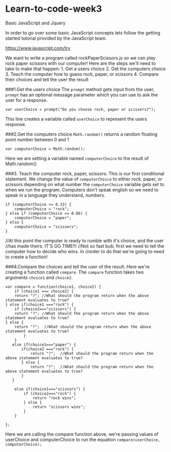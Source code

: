 # Learn-to-code-week3
Basic JavaScript and Jquery

In order to go over some basic JavaScript concepts lets follow the getting
started tutorial provided by the JavaScript team.

https://www.javascript.com/try




We want to write a program called rockPaperScissors.js so we can play rock paper
scissors with our computer! Here are the steps we'll need to take to make that happen:
    1. Get a users choice
    2. Get the computers choice
    3. Teach the computer how to guess rock, paper, or scissors
    4. Compare their choices and tell the user the result


###1.Get the users choice
The ```prompt``` method gets input from the user, ```prompt``` has an optional
message parameter which you can use to ask the user for a response.

```var userChoice = prompt("Do you choose rock, paper or scissors?");```

This line creates a variable called ```userChoice``` to represent the users response.



###2.Get the computers choice
```Math.random()``` returns a random floating point number between 0 and 1

```var computerChoice = Math.random();```

Here we are setting a variable named ```computerChoice``` to the result of Math.random()


###3. Teach the computer rock, paper, scissors.
This is our first conditional statement. We change the value of ```computerChoice```
to either rock, paper, or scissors depending on what number the ```computerChoice```
variable gets set to when we run the program. Computers don't speak english so
we need to speak in a language they understand, numbers.
```
if (computerChoice <= 0.33) {
    computerChoice = "rock";
} else if (computerChoice <= 0.66) {
    computerChoice = "paper";
} else {
    computerChoice = "scissors";
}
```
//At this point the computer is ready to rumble with it's choice, and the user
//has made theirs. IT'S GO TIME!!!
//Not so fast bub, first we need to tell the computer how to decide who wins. In
//order to do that we're going to need to create a function!



###4.Compare the choices and tell the user of the result.
Here we're creating a function called ```compare```. The ```compare``` function takes two
arguments ```choice1``` and ```choice2```.
```
var compare = function(choice1, choice2) {
    if (choice1 === choice2) {
    return "?"; //What should the program return when the above statement evaluates to true?
} else if(choice1 ==="rock") {
    if (choice2==="scissors") {
    return "?"; //What should the program return when the above statement evaluates to true?
} else {
    return "?";  //What should the program return when the above statement evaluates to true?
        }
    }
   else if(choice1==="paper") {
       if(choice2 ==="rock") {
           return "?";  //What should the program return when the above statement evaluates to true?
       } else {
           return "?";  //What should the program return when the above statement evaluates to true?
       }
   }

    else if(choice1==="scissors") {
        if (choice2==="rock") {
            return "rock wins";
        } else {
            return "scissors wins";
        }
    }

};
```
Here we are calling the compare function above, we're passing values of userChoice
and computerChoice to run the equation
```compare(userChoice, computerChoice);```
